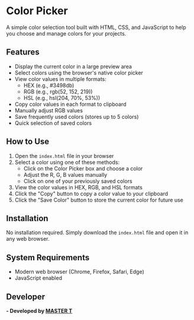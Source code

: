 # Color Picker

A simple color selection tool built with HTML, CSS, and JavaScript to help you choose and manage colors for your projects.

## Features

- Display the current color in a large preview area
- Select colors using the browser's native color picker
- View color values in multiple formats:
  - HEX (e.g., #3498db)
  - RGB (e.g., rgb(52, 152, 219))
  - HSL (e.g., hsl(204, 70%, 53%))
- Copy color values in each format to clipboard
- Manually adjust RGB values
- Save frequently used colors (stores up to 5 colors)
- Quick selection of saved colors

## How to Use

1. Open the `index.html` file in your browser
2. Select a color using one of these methods:
   - Click on the Color Picker box and choose a color
   - Adjust the R, G, B values manually
   - Click on one of your previously saved colors
3. View the color values in HEX, RGB, and HSL formats
4. Click the "Copy" button to copy a color value to your clipboard
5. Click the "Save Color" button to store the current color for future use

## Installation

No installation required. Simply download the `index.html` file and open it in any web browser.

## System Requirements

- Modern web browser (Chrome, Firefox, Safari, Edge)
- JavaScript enabled

## Developer

**- Developed by [MASTER T](https://github.com/MASTER-TANKHUN)**


